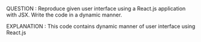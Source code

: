 QUESTION : Reproduce given user interface using a React.js application with JSX. Write the code in a dynamic manner.

EXPLANATION : This code contains dynamic manner of user interface  using React.js
